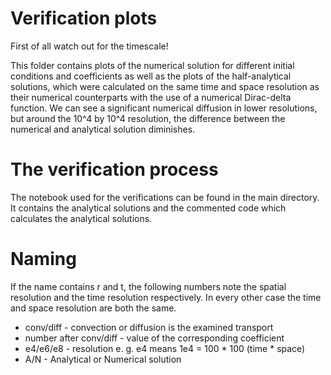# Verification plots
First of all watch out for the timescale!

This folder contains plots of the numerical solution for different initial conditions and coefficients as well as the plots of the half-analytical solutions, which were calculated on the same time and space resolution as their numerical counterparts with the use of a numerical Dirac-delta function. 
We can see a significant numerical diffusion in lower resolutions, but around the 10^4 by 10^4 resolution, the difference between the numerical and analytical solution diminishes.

# The verification process
The notebook used for the verifications can be found in the main directory. It contains the analytical solutions and the commented code which calculates the analytical solutions.

# Naming
If the name contains r and t, the following numbers note the spatial resolution and the time resolution respectively. In every other case the time and space resolution are both the same.

- conv/diff - convection or diffusion is the examined transport
- number after conv/diff - value of the corresponding coefficient
- e4/e6/e8 - resolution e. g. e4 means 1e4 = 100 * 100 (time * space)
- A/N - Analytical or Numerical solution


